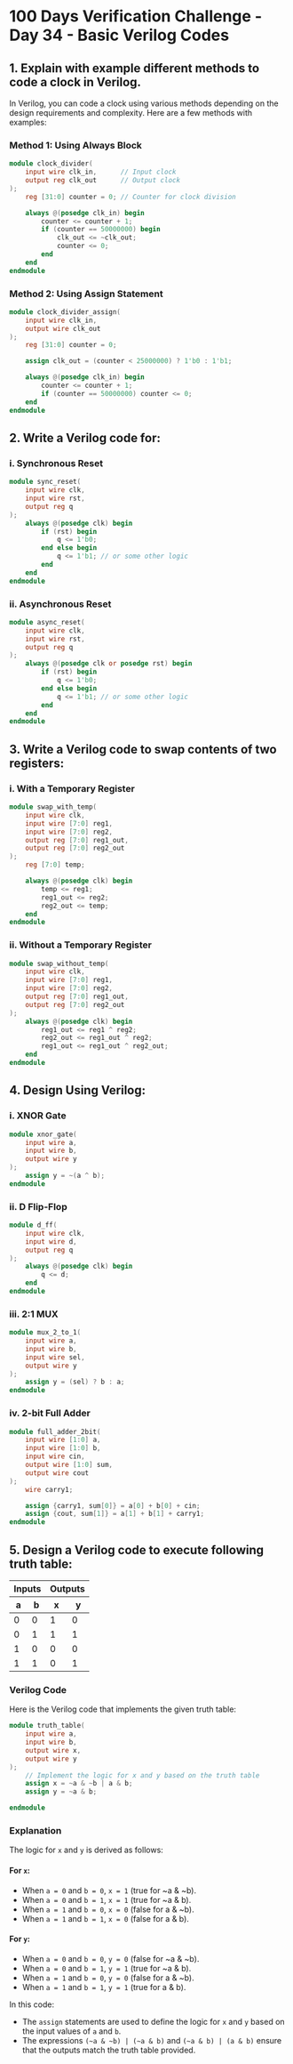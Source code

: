 # 100 Days Verification Challenge - Day 34 - Basic Verilog Codes

## 1. Explain with example different methods to code a clock in Verilog.

In Verilog, you can code a clock using various methods depending on the design requirements and complexity. Here are a few methods with examples:

### Method 1: Using Always Block
```verilog
module clock_divider(
    input wire clk_in,      // Input clock
    output reg clk_out      // Output clock
);
    reg [31:0] counter = 0; // Counter for clock division

    always @(posedge clk_in) begin
        counter <= counter + 1;
        if (counter == 50000000) begin
            clk_out <= ~clk_out;
            counter <= 0;
        end
    end
endmodule
```

### Method 2: Using Assign Statement
```verilog
module clock_divider_assign(
    input wire clk_in,
    output wire clk_out
);
    reg [31:0] counter = 0;

    assign clk_out = (counter < 25000000) ? 1'b0 : 1'b1;

    always @(posedge clk_in) begin
        counter <= counter + 1;
        if (counter == 50000000) counter <= 0;
    end
endmodule
```

## 2. Write a Verilog code for:

### i. Synchronous Reset
```verilog
module sync_reset(
    input wire clk,
    input wire rst,
    output reg q
);
    always @(posedge clk) begin
        if (rst) begin
            q <= 1'b0;
        end else begin
            q <= 1'b1; // or some other logic
        end
    end
endmodule
```

### ii. Asynchronous Reset
```verilog
module async_reset(
    input wire clk,
    input wire rst,
    output reg q
);
    always @(posedge clk or posedge rst) begin
        if (rst) begin
            q <= 1'b0;
        end else begin
            q <= 1'b1; // or some other logic
        end
    end
endmodule
```

## 3. Write a Verilog code to swap contents of two registers:

### i. With a Temporary Register
```verilog
module swap_with_temp(
    input wire clk,
    input wire [7:0] reg1,
    input wire [7:0] reg2,
    output reg [7:0] reg1_out,
    output reg [7:0] reg2_out
);
    reg [7:0] temp;

    always @(posedge clk) begin
        temp <= reg1;
        reg1_out <= reg2;
        reg2_out <= temp;
    end
endmodule
```

### ii. Without a Temporary Register
```verilog
module swap_without_temp(
    input wire clk,
    input wire [7:0] reg1,
    input wire [7:0] reg2,
    output reg [7:0] reg1_out,
    output reg [7:0] reg2_out
);
    always @(posedge clk) begin
        reg1_out <= reg1 ^ reg2;
        reg2_out <= reg1_out ^ reg2;
        reg1_out <= reg1_out ^ reg2_out;
    end
endmodule
```

## 4. Design Using Verilog:

### i. XNOR Gate
```verilog
module xnor_gate(
    input wire a,
    input wire b,
    output wire y
);
    assign y = ~(a ^ b);
endmodule
```

### ii. D Flip-Flop
```verilog
module d_ff(
    input wire clk,
    input wire d,
    output reg q
);
    always @(posedge clk) begin
        q <= d;
    end
endmodule
```

### iii. 2:1 MUX
```verilog
module mux_2_to_1(
    input wire a,
    input wire b,
    input wire sel,
    output wire y
);
    assign y = (sel) ? b : a;
endmodule
```

### iv. 2-bit Full Adder
```verilog
module full_adder_2bit(
    input wire [1:0] a,
    input wire [1:0] b,
    input wire cin,
    output wire [1:0] sum,
    output wire cout
);
    wire carry1;

    assign {carry1, sum[0]} = a[0] + b[0] + cin;
    assign {cout, sum[1]} = a[1] + b[1] + carry1;
endmodule
```

## 5. Design a Verilog code to execute following truth table:

<table>
  <thead>
    <tr>
      <th colspan="2">Inputs</th>
      <th colspan="2">Outputs</th>
    </tr>
    <tr>
      <th>a</th>
      <th>b</th>
      <th>x</th>
      <th>y</th>
    </tr>
  </thead>
  <tbody>
    <tr>
      <td>0</td>
      <td>0</td>
      <td>1</td>
      <td>0</td>
    </tr>
    <tr>
      <td>0</td>
      <td>1</td>
      <td>1</td>
      <td>1</td>
    </tr>
    <tr>
      <td>1</td>
      <td>0</td>
      <td>0</td>
      <td>0</td>
    </tr>
    <tr>
      <td>1</td>
      <td>1</td>
      <td>0</td>
      <td>1</td>
    </tr>
  </tbody>
</table>

### Verilog Code
Here is the Verilog code that implements the given truth table:

```verilog
module truth_table(
    input wire a,
    input wire b,
    output wire x,
    output wire y
);
    // Implement the logic for x and y based on the truth table
    assign x = ~a & ~b | a & b;
    assign y = ~a & b;

endmodule
```

### Explanation

The logic for `x` and `y` is derived as follows:

#### For `x`:
- When `a = 0` and `b = 0`, `x = 1` (true for ~a & ~b).
- When `a = 0` and `b = 1`, `x = 1` (true for ~a & b).
- When `a = 1` and `b = 0`, `x = 0` (false for a & ~b).
- When `a = 1` and `b = 1`, `x = 0` (false for a & b).

#### For `y`:
- When `a = 0` and `b = 0`, `y = 0` (false for ~a & ~b).
- When `a = 0` and `b = 1`, `y = 1` (true for ~a & b).
- When `a = 1` and `b = 0`, `y = 0` (false for a & ~b).
- When `a = 1` and `b = 1`, `y = 1` (true for a & b).

In this code:
- The `assign` statements are used to define the logic for `x` and `y` based on the input values of `a` and `b`.
- The expressions `(~a & ~b) | (~a & b)` and `(~a & b) | (a & b)` ensure that the outputs match the truth table provided.
